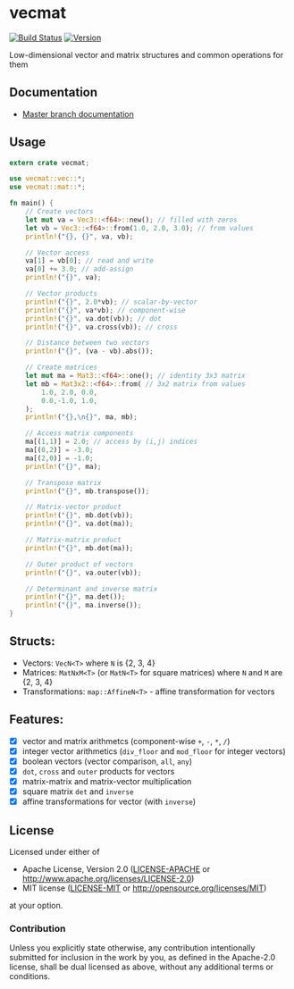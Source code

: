 # vecmat

[![Build Status](https://travis-ci.org/nthend/vecmat-rs.png?branch=master)](https://travis-ci.org/nthend/vecmat-rs)
[![Version](https://img.shields.io/crates/v/vecmat.svg)](https://crates.io/crates/vecmat)

Low-dimensional vector and matrix structures and common operations for them

## Documentation

+ [Master branch documentation](https://nthend.github.io/vecmat-rs/target/doc/vecmat/)

## Usage

```rust
extern crate vecmat;

use vecmat::vec::*;
use vecmat::mat::*;

fn main() {
    // Create vectors
    let mut va = Vec3::<f64>::new(); // filled with zeros
    let vb = Vec3::<f64>::from(1.0, 2.0, 3.0); // from values
    println!("{}, {}", va, vb);

    // Vector access
    va[1] = vb[0]; // read and write 
    va[0] += 3.0; // add-assign
    println!("{}", va);

    // Vector products
    println!("{}", 2.0*vb); // scalar-by-vector
    println!("{}", va*vb); // component-wise
    println!("{}", va.dot(vb)); // dot
    println!("{}", va.cross(vb)); // cross

    // Distance between two vectors
    println!("{}", (va - vb).abs());

    // Create matrices
    let mut ma = Mat3::<f64>::one(); // identity 3x3 matrix
    let mb = Mat3x2::<f64>::from( // 3x2 matrix from values
        1.0, 2.0, 0.0,
        0.0,-1.0, 1.0,
    );
    println!("{},\n{}", ma, mb);

    // Access matrix components
    ma[(1,1)] = 2.0; // access by (i,j) indices
    ma[(0,2)] = -3.0;
    ma[(2,0)] = -1.0;
    println!("{}", ma);

    // Transpose matrix
    println!("{}", mb.transpose());

    // Matrix-vector product
    println!("{}", mb.dot(vb));
    println!("{}", va.dot(ma));

    // Matrix-matrix product
    println!("{}", mb.dot(ma));

    // Outer product of vectors
    println!("{}", va.outer(vb));

    // Determinant and inverse matrix
    println!("{}", ma.det());
    println!("{}", ma.inverse());
}
```

## Structs:

+ Vectors: `VecN<T>` where `N` is {2, 3, 4}
+ Matrices: `MatNxM<T>` (or `MatN<T>` for square matrices) where `N` and `M` are {2, 3, 4}
+ Transformations: `map::AffineN<T>` - affine transformation for vectors

## Features:

- [x] vector and matrix arithmetcs (component-wise `+`, `-`, `*`, `/`)
- [x] integer vector arithmetics (`div_floor` and `mod_floor` for integer vectors)
- [x] boolean vectors (vector comparison, `all`, `any`)
- [x] `dot`, `cross` and `outer` products for vectors
- [x] matrix-matrix and matrix-vector multiplication
- [x] square matrix `det` and `inverse`
- [x] affine transformations for vector (with `inverse`)

## License

Licensed under either of

 * Apache License, Version 2.0 ([LICENSE-APACHE](LICENSE-APACHE) or http://www.apache.org/licenses/LICENSE-2.0)
 * MIT license ([LICENSE-MIT](LICENSE-MIT) or http://opensource.org/licenses/MIT)

at your option.

### Contribution

Unless you explicitly state otherwise, any contribution intentionally submitted
for inclusion in the work by you, as defined in the Apache-2.0 license, shall be dual licensed as above, without any
additional terms or conditions.
